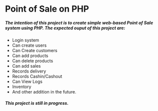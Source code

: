<h1>Point of Sale on PHP</h1>
<h5>The intention of this project is to create simple web-based Point of Sale system using PHP. 
The expected ouput of this project are:</h5>
<ul>
<li>Login system</li>
<li>Can create users</li>
<li>Can Create customers</li>
<li>Can add products</li>
<li>Can delete products</li>
<li>Can add sales</li>
<li>Records delivery</li>
<li>Records Cashin/Cashout</li>
<li>Can View Logs</li>
<li>Inventory</li>
<li>And other addition in the future.</li>
</ul>
<h5>This project is still in progress.</h5>
